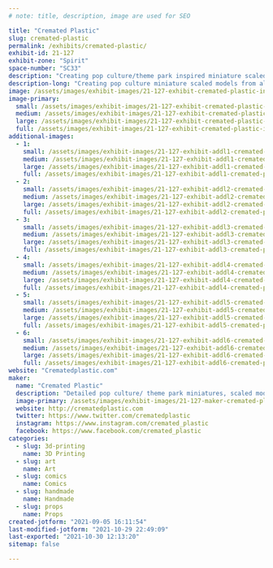 ```yaml
---
# note: title, description, image are used for SEO

title: "Cremated Plastic"
slug: cremated-plastic
permalink: /exhibits/cremated-plastic/
exhibit-id: 21-127
exhibit-zone: "Spirit"
space-number: "SC33"
description: "Creating pop culture/theme park inspired miniature scaled models. "
description-long: "Creating pop culture miniature scaled models from all things pop culture! Based on sets from movies,TV, and theme park attractions. Each peice is handcrafted to capture the exact details shown from the source material. "
image: /assets/images/exhibit-images/21-127-exhibit-cremated-plastic-inbound2961696073626976833-large.png
image-primary: 
  small: /assets/images/exhibit-images/21-127-exhibit-cremated-plastic-inbound2961696073626976833-small.png
  medium: /assets/images/exhibit-images/21-127-exhibit-cremated-plastic-inbound2961696073626976833-medium.png
  large: /assets/images/exhibit-images/21-127-exhibit-cremated-plastic-inbound2961696073626976833-large.png
  full: /assets/images/exhibit-images/21-127-exhibit-cremated-plastic-inbound2961696073626976833-full.png
additional-images: 
  - 1:
    small: /assets/images/exhibit-images/21-127-exhibit-addl1-cremated-plastic-inbound3665691394219927534-small.jpg
    medium: /assets/images/exhibit-images/21-127-exhibit-addl1-cremated-plastic-inbound3665691394219927534-medium.jpg
    large: /assets/images/exhibit-images/21-127-exhibit-addl1-cremated-plastic-inbound3665691394219927534-large.jpg
    full: /assets/images/exhibit-images/21-127-exhibit-addl1-cremated-plastic-inbound3665691394219927534-full.jpg
  - 2:
    small: /assets/images/exhibit-images/21-127-exhibit-addl2-cremated-plastic-inbound5306941906037761719-small.jpg
    medium: /assets/images/exhibit-images/21-127-exhibit-addl2-cremated-plastic-inbound5306941906037761719-medium.jpg
    large: /assets/images/exhibit-images/21-127-exhibit-addl2-cremated-plastic-inbound5306941906037761719-large.jpg
    full: /assets/images/exhibit-images/21-127-exhibit-addl2-cremated-plastic-inbound5306941906037761719-full.jpg
  - 3:
    small: /assets/images/exhibit-images/21-127-exhibit-addl3-cremated-plastic-inbound6193811896109130646-small.jpg
    medium: /assets/images/exhibit-images/21-127-exhibit-addl3-cremated-plastic-inbound6193811896109130646-medium.jpg
    large: /assets/images/exhibit-images/21-127-exhibit-addl3-cremated-plastic-inbound6193811896109130646-large.jpg
    full: /assets/images/exhibit-images/21-127-exhibit-addl3-cremated-plastic-inbound6193811896109130646-full.jpg
  - 4:
    small: /assets/images/exhibit-images/21-127-exhibit-addl4-cremated-plastic-inbound6651742067327520462-small.jpg
    medium: /assets/images/exhibit-images/21-127-exhibit-addl4-cremated-plastic-inbound6651742067327520462-medium.jpg
    large: /assets/images/exhibit-images/21-127-exhibit-addl4-cremated-plastic-inbound6651742067327520462-large.jpg
    full: /assets/images/exhibit-images/21-127-exhibit-addl4-cremated-plastic-inbound6651742067327520462-full.jpg
  - 5:
    small: /assets/images/exhibit-images/21-127-exhibit-addl5-cremated-plastic-inbound6707204082399304624-small.jpg
    medium: /assets/images/exhibit-images/21-127-exhibit-addl5-cremated-plastic-inbound6707204082399304624-medium.jpg
    large: /assets/images/exhibit-images/21-127-exhibit-addl5-cremated-plastic-inbound6707204082399304624-large.jpg
    full: /assets/images/exhibit-images/21-127-exhibit-addl5-cremated-plastic-inbound6707204082399304624-full.jpg
  - 6:
    small: /assets/images/exhibit-images/21-127-exhibit-addl6-cremated-plastic-inbound8519339380386490493-small.jpg
    medium: /assets/images/exhibit-images/21-127-exhibit-addl6-cremated-plastic-inbound8519339380386490493-medium.jpg
    large: /assets/images/exhibit-images/21-127-exhibit-addl6-cremated-plastic-inbound8519339380386490493-large.jpg
    full: /assets/images/exhibit-images/21-127-exhibit-addl6-cremated-plastic-inbound8519339380386490493-full.jpg
website: "Crematedplastic.com"
maker: 
  name: "Cremated Plastic"
  description: "Detailed pop culture/ theme park miniatures, scaled models. "
  image-primary: /assets/images/exhibit-images/21-127-maker-cremated-plastic-inbound5433685929947744633-medium.png
  website: http://crematedplastic.com
  twitter: https://www.twitter.com/crematedplastic
  instagram: https://www.instagram.com/cremated_plastic
  facebook: https://www.facebook.com/cremated_plastic
categories: 
  - slug: 3d-printing
    name: 3D Printing
  - slug: art
    name: Art
  - slug: comics
    name: Comics
  - slug: handmade
    name: Handmade
  - slug: props
    name: Props
created-jotform: "2021-09-05 16:11:54"
last-modified-jotform: "2021-10-29 22:49:09"
last-exported: "2021-10-30 12:13:20"
sitemap: false

---
```


